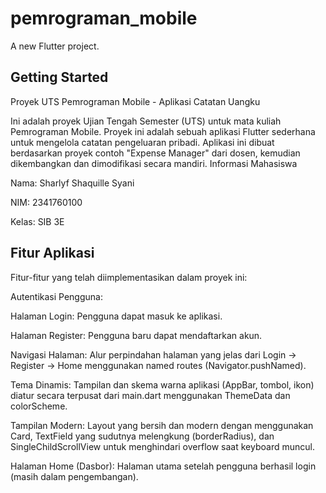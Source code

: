 # pemrograman_mobile

A new Flutter project.

## Getting Started

Proyek UTS Pemrograman Mobile - Aplikasi Catatan Uangku

Ini adalah proyek Ujian Tengah Semester (UTS) untuk mata kuliah Pemrograman Mobile. Proyek ini adalah sebuah aplikasi Flutter sederhana untuk mengelola catatan pengeluaran pribadi.
Aplikasi ini dibuat berdasarkan proyek contoh "Expense Manager" dari dosen, kemudian dikembangkan dan dimodifikasi secara mandiri.
Informasi Mahasiswa

Nama: Sharlyf Shaquille Syani

NIM: 2341760100

Kelas: SIB 3E

 ## Fitur Aplikasi 

Fitur-fitur yang telah diimplementasikan dalam proyek ini:

Autentikasi Pengguna:

Halaman Login: Pengguna dapat masuk ke aplikasi.

Halaman Register: Pengguna baru dapat mendaftarkan akun.

Navigasi Halaman: Alur perpindahan halaman yang jelas dari Login -> Register -> Home menggunakan named routes (Navigator.pushNamed).

Tema Dinamis: Tampilan dan skema warna aplikasi (AppBar, tombol, ikon) diatur secara terpusat dari main.dart menggunakan ThemeData dan colorScheme.

Tampilan Modern: Layout yang bersih dan modern dengan menggunakan Card, TextField yang sudutnya melengkung (borderRadius), dan SingleChildScrollView untuk menghindari overflow saat keyboard muncul.

Halaman Home (Dasbor): Halaman utama setelah pengguna berhasil login (masih dalam pengembangan).

